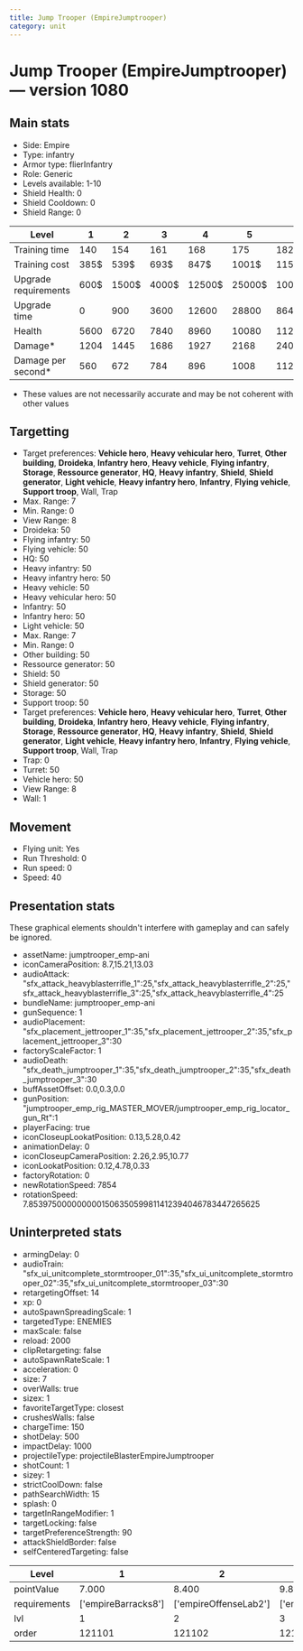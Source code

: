 ```yaml
---
title: Jump Trooper (EmpireJumptrooper)
category: unit
---
```


# Jump Trooper (EmpireJumptrooper) — version 1080

## Main stats

  * Side: Empire
  * Type: infantry
  * Armor type: flierInfantry
  * Role: Generic
  * Levels available: 1-10
  * Shield Health: 0
  * Shield Cooldown: 0
  * Shield Range: 0

|Level               |1   |2    |3    |4     |5     |6      |7      |8      |9       |10      |
|--------------------|----|-----|-----|------|------|-------|-------|-------|--------|--------|
|Training time       |140 |154  |161  |168   |175   |182    |189    |196    |203     |210     |
|Training cost       |385$|539$ |693$ |847$  |1001$ |1155$  |1309$  |1540$  |1617$   |1771$   |
|Upgrade requirements|600$|1500$|4000$|12500$|25000$|100000$|160000$|320000$|1000000$|2000000$|
|Upgrade time        |0   |900  |3600 |12600 |28800 |86400  |172800 |302400 |432000  |864000  |
|Health              |5600|6720 |7840 |8960  |10080 |11200  |12320  |13440  |14560   |16800   |
|Damage*             |1204|1445 |1686 |1927  |2168  |2408   |2649   |2890   |3131    |3612    |
|Damage per second*  |560 |672  |784  |896   |1008  |1120   |1232   |1344   |1456    |1680    |

* These values are not necessarily accurate and may be not coherent with other values

## Targetting

  * Target preferences: **Vehicle hero**, **Heavy vehicular hero**, **Turret**, **Other building**, **Droideka**, **Infantry hero**, **Heavy vehicle**, **Flying infantry**, **Storage**, **Ressource generator**, **HQ**, **Heavy infantry**, **Shield**, **Shield generator**, **Light vehicle**, **Heavy infantry hero**, **Infantry**, **Flying vehicle**, **Support troop**, Wall, Trap
  * Max. Range: 7
  * Min. Range: 0
  * View Range: 8
  * Droideka: 50
  * Flying infantry: 50
  * Flying vehicle: 50
  * HQ: 50
  * Heavy infantry: 50
  * Heavy infantry hero: 50
  * Heavy vehicle: 50
  * Heavy vehicular hero: 50
  * Infantry: 50
  * Infantry hero: 50
  * Light vehicle: 50
  * Max. Range: 7
  * Min. Range: 0
  * Other building: 50
  * Ressource generator: 50
  * Shield: 50
  * Shield generator: 50
  * Storage: 50
  * Support troop: 50
  * Target preferences: **Vehicle hero**, **Heavy vehicular hero**, **Turret**, **Other building**, **Droideka**, **Infantry hero**, **Heavy vehicle**, **Flying infantry**, **Storage**, **Ressource generator**, **HQ**, **Heavy infantry**, **Shield**, **Shield generator**, **Light vehicle**, **Heavy infantry hero**, **Infantry**, **Flying vehicle**, **Support troop**, Wall, Trap
  * Trap: 0
  * Turret: 50
  * Vehicle hero: 50
  * View Range: 8
  * Wall: 1

## Movement

  * Flying unit: Yes
  * Run Threshold: 0
  * Run speed: 0
  * Speed: 40

## Presentation stats

These graphical elements shouldn't interfere with gameplay and can safely be ignored.

  * assetName: jumptrooper_emp-ani
  * iconCameraPosition: 8.7,15.21,13.03
  * audioAttack: "sfx_attack_heavyblasterrifle_1":25,"sfx_attack_heavyblasterrifle_2":25,"sfx_attack_heavyblasterrifle_3":25,"sfx_attack_heavyblasterrifle_4":25
  * bundleName: jumptrooper_emp-ani
  * gunSequence: 1
  * audioPlacement: "sfx_placement_jettrooper_1":35,"sfx_placement_jettrooper_2":35,"sfx_placement_jettrooper_3":30
  * factoryScaleFactor: 1
  * audioDeath: "sfx_death_jumptrooper_1":35,"sfx_death_jumptrooper_2":35,"sfx_death_jumptrooper_3":30
  * buffAssetOffset: 0.0,0.3,0.0
  * gunPosition: "jumptrooper_emp_rig_MASTER_MOVER/jumptrooper_emp_rig_locator_gun_Rt":1
  * playerFacing: true
  * iconCloseupLookatPosition: 0.13,5.28,0.42
  * animationDelay: 0
  * iconCloseupCameraPosition: 2.26,2.95,10.77
  * iconLookatPosition: 0.12,4.78,0.33
  * factoryRotation: 0
  * newRotationSpeed: 7854
  * rotationSpeed: 7.8539750000000001506350599811412394046783447265625

## Uninterpreted stats

  * armingDelay: 0
  * audioTrain: "sfx_ui_unitcomplete_stormtrooper_01":35,"sfx_ui_unitcomplete_stormtrooper_02":35,"sfx_ui_unitcomplete_stormtrooper_03":30
  * retargetingOffset: 14
  * xp: 0
  * autoSpawnSpreadingScale: 1
  * targetedType: ENEMIES
  * maxScale: false
  * reload: 2000
  * clipRetargeting: false
  * autoSpawnRateScale: 1
  * acceleration: 0
  * size: 7
  * overWalls: true
  * sizex: 1
  * favoriteTargetType: closest
  * crushesWalls: false
  * chargeTime: 150
  * shotDelay: 500
  * impactDelay: 1000
  * projectileType: projectileBlasterEmpireJumptrooper
  * shotCount: 1
  * sizey: 1
  * strictCoolDown: false
  * pathSearchWidth: 15
  * splash: 0
  * targetInRangeModifier: 1
  * targetLocking: false
  * targetPreferenceStrength: 90
  * attackShieldBorder: false
  * selfCenteredTargeting: false

|Level       |1                  |2                    |3                    |4                    |5                    |6                    |7                    |8                    |9                    |10                    |
|------------|-------------------|---------------------|---------------------|---------------------|---------------------|---------------------|---------------------|---------------------|---------------------|----------------------|
|pointValue  |7.000              |8.400                |9.800                |11.200               |12.600               |14.000               |15.400               |16.800               |18.200               |21.000                |
|requirements|['empireBarracks8']|['empireOffenseLab2']|['empireOffenseLab3']|['empireOffenseLab4']|['empireOffenseLab5']|['empireOffenseLab6']|['empireOffenseLab7']|['empireOffenseLab8']|['empireOffenseLab9']|['empireOffenseLab10']|
|lvl         |1                  |2                    |3                    |4                    |5                    |6                    |7                    |8                    |9                    |10                    |
|order       |121101             |121102               |121103               |121104               |121105               |121106               |121107               |121108               |121109               |121110                |

